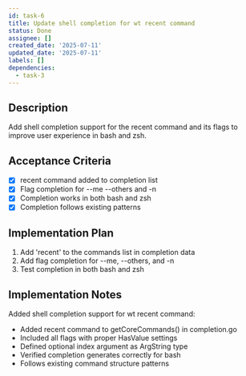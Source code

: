 ```yaml
---
id: task-6
title: Update shell completion for wt recent command
status: Done
assignee: []
created_date: '2025-07-11'
updated_date: '2025-07-11'
labels: []
dependencies:
  - task-3
---
```


## Description

Add shell completion support for the recent command and its flags to improve user experience in bash and zsh.

## Acceptance Criteria

- [x] recent command added to completion list
- [x] Flag completion for --me --others and -n
- [x] Completion works in both bash and zsh
- [x] Completion follows existing patterns

## Implementation Plan

1. Add 'recent' to the commands list in completion data
2. Add flag completion for --me, --others, and -n
3. Test completion in both bash and zsh

## Implementation Notes

Added shell completion support for wt recent command:
- Added recent command to getCoreCommands() in completion.go
- Included all flags with proper HasValue settings
- Defined optional index argument as ArgString type
- Verified completion generates correctly for bash
- Follows existing command structure patterns
